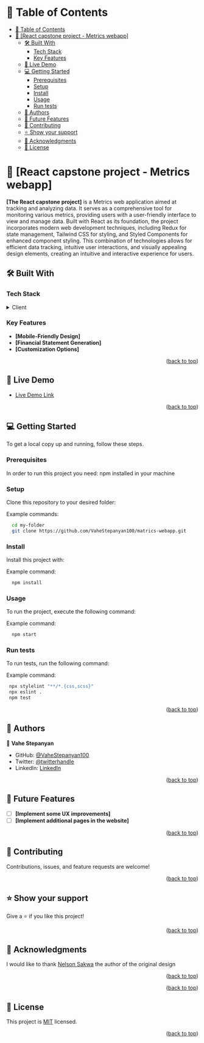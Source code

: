 <a name="readme-top"></a>

<!-- TABLE OF CONTENTS -->

# 📗 Table of Contents

- [📗 Table of Contents](#-table-of-contents)
- [📖 \[React capstone project - Metrics webapp\]](#-react-capstone-project---metrics-webapp)
  - [🛠 Built With ](#-built-with-)
    - [Tech Stack ](#tech-stack-)
    - [Key Features ](#key-features-)
  - [🚀 Live Demo ](#-live-demo-)
  - [💻 Getting Started ](#-getting-started-)
    - [Prerequisites](#prerequisites)
    - [Setup](#setup)
    - [Install](#install)
    - [Usage](#usage)
    - [Run tests](#run-tests)
  - [👥 Authors ](#-authors-)
  - [🔭 Future Features ](#-future-features-)
  - [🤝 Contributing ](#-contributing-)
  - [⭐️ Show your support ](#️-show-your-support-)
  - [🙏 Acknowledgments ](#-acknowledgments-)
  - [📝 License ](#-license-)

<!-- PROJECT DESCRIPTION -->

# 📖 [React capstone project - Metrics webapp] 

<a name="about-project"></a>

**[The React capstone project]** is a Metrics web application aimed at tracking and analyzing data. It serves as a comprehensive tool for monitoring various metrics, providing users with a user-friendly interface to view and manage data. Built with React as its foundation, the project incorporates modern web development techniques, including Redux for state management, Tailwind CSS for styling, and Styled Components for enhanced component styling. This combination of technologies allows for efficient data tracking, intuitive user interactions, and visually appealing design elements, creating an intuitive and interactive experience for users.

## 🛠 Built With <a name="built-with"></a>

### Tech Stack <a name="tech-stack"></a>

<details>
  <summary>Client</summary>
  <ul>
    <li><a href="https://reactjs.org/">React.js</a></li>
    <li><a href="https://redux.js.org">Redux.js</a></li>
    <li><a href="https://reactrouter.com/en/main"></a>React Router</li>
    <li><a href="https://tailwindcss.com">Tailwindcss</a></li>
    <li><a href="https://styled-components.com">Styled components</a></li>
    <li><a href="https://jestjs.io">Jest</a></li>
  </ul>
</details>

<!-- Features -->

### Key Features <a name="key-features"></a>

- **[Mobile-Friendly Design]**
- **[Financial Statement Generation]**
- **[Customization Options]**

<p align="right">(<a href="#readme-top">back to top</a>)</p>

<!-- LIVE DEMO -->

## 🚀 Live Demo <a name="live-demo"></a>

- [Live Demo Link](https://vahestepanyan100.github.io/metrics-webapp/)

<p align="right">(<a href="#readme-top">back to top</a>)</p>

<!-- GETTING STARTED -->

## 💻 Getting Started <a name="getting-started"></a>

To get a local copy up and running, follow these steps.

### Prerequisites

In order to run this project you need: npm installed in your machine

### Setup

Clone this repository to your desired folder:

Example commands:

```sh
  cd my-folder
  git clone https://github.com/VaheStepanyan100/matrics-webapp.git
```

### Install

Install this project with:

Example command:

```sh
  npm install
```

### Usage

To run the project, execute the following command:

Example command:

```sh
  npm start
```

### Run tests

To run tests, run the following command:

Example command:

```sh
 npx stylelint "**/*.{css,scss}"
 npx eslint .
 npm test
```

<p align="right">(<a href="#readme-top">back to top</a>)</p>

<!-- AUTHORS -->

## 👥 Authors <a name="authors"></a>

👤 **Vahe Stepanyan**

- GitHub: [@VaheStepanyan100]()
- Twitter: [@twitterhandle](https://github.com/VaheStepanyan100)
- LinkedIn: [LinkedIn](https://www.linkedin.com/in/vahestepanyan/)

<p align="right">(<a href="#readme-top">back to top</a>)</p>

<!-- FUTURE FEATURES -->

## 🔭 Future Features <a name="future-features"></a>

- [ ] **[Implement some UX improvements]**
- [ ] **[Implement additional pages in the website]**

<p align="right">(<a href="#readme-top">back to top</a>)</p>

<!-- CONTRIBUTING -->

## 🤝 Contributing <a name="contributing"></a>

Contributions, issues, and feature requests are welcome!

<p align="right">(<a href="#readme-top">back to top</a>)</p>

<!-- SUPPORT -->

## ⭐️ Show your support <a name="support"></a>

Give a ⭐️ if you like this project!

<p align="right">(<a href="#readme-top">back to top</a>)</p>

<!-- ACKNOWLEDGEMENTS -->

## 🙏 Acknowledgments <a name="acknowledgements"></a>

I would like to thank [Nelson Sakwa](https://www.behance.net/sakwadesignstudio) the author of the original design

<p align="right">(<a href="#readme-top">back to top</a>)</p>

<p align="right">(<a href="#readme-top">back to top</a>)</p>

<!-- LICENSE -->

## 📝 License <a name="license"></a>

This project is [MIT](./LICENSE) licensed.

<p align="right">(<a href="#readme-top">back to top</a>)</p>
